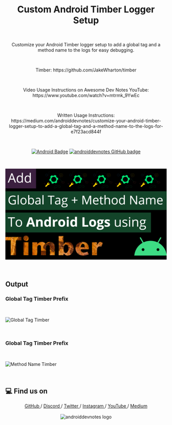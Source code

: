 <h1 align="center">Custom Android Timber Logger Setup</h1></br>

<p align="center">
Customize your Android Timber logger setup to add a global tag and a method name to the logs for easy debugging.
</p>
<br>

<p align="center">
Timber: https://github.com/JakeWharton/timber
</p>
<br>

<p align="center">
Video Usage Instructions on Awesome Dev Notes YouTube: https://www.youtube.com/watch?v=mtrmk_9YwEc
</p>

<br>

<p align="center">
Written Usage Instructions: https://medium.com/androiddevnotes/customize-your-android-timber-logger-setup-to-add-a-global-tag-and-a-method-name-to-the-logs-for-e7f23acd844f
</p>

<br>

<p align="center">
  <a href="#"><img alt="Android Badge" src="https://badgen.net/badge/OS/Android?icon=https://raw.githubusercontent.com/androiddevnotes/learn-jetpack-compose-android/master/assets/android.svg&color=3ddc84"/></a>
  <a href="https://github.com/androiddevnotes"><img alt="androiddevnotes GitHub badge" src="https://badgen.net/badge/GitHub/androiddevnotes?icon=github&color=24292e"/></a>

</p>

<br>
<p align="center">
<img src="assets/timber_androiddevnotes.png" alt="Timber awesomedevnotes - androiddevnotes youtube thumbnail"></img>
</p>

<br>

## Output

### Global Tag Timber Prefix

<br>

![Global Tag Timber](https://miro.medium.com/max/963/1*5ysTevtqDyjdNpLO_kqEyA.png)

<br>

### Global Tag Timber Prefix

<br>

![Method Name Timber](https://miro.medium.com/max/963/1*odd4cVgc5O-5gigcl5fbfw.png)

<br>

## :computer: Find us on

<div align="center">
	<a href="https://github.com/androiddevnotes"> GitHub </a> / <a href="https://discord.gg/vBnEhuC"> Discord </a> / <a href="https://twitter.com/androiddevnotes"> Twitter </a> / <a href="https://www.instagram.com/androiddevnotes"> Instagram </a> / <a href="https://www.youtube.com/channel/UCQATLaT0xKkSm-KKVQzpu0Q"> YouTube </a> / <a href="https://medium.com/@androiddevnotes"> Medium </a>
	<br><br>
    <img width="320px" src="https://raw.githubusercontent.com/androiddevnotes/androiddevnotes/master/assets/androiddevnotes.png" alt="androiddevnotes logo"></img>
</div>